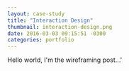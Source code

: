 ```yaml
---
layout: case-study
title: "Interaction Design"
thumbnail: interaction-design.png
date: 2016-03-03 09:15:51 -0300
categories: portfolio
---
```

Hello world, I'm the wireframing post...'
